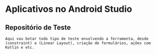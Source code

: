 # Aplicativos no Android Studio

## Repositório de Teste
    Aqui vou botar todo tipo de teste envolvendo a ferramenta, desde (constraint) a (Linear Layout), criação de formulários, ações com Kotlin e etc.